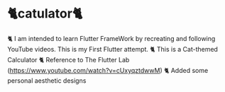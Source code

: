 # 🐈catulator🐈
🐈 I am intended to learn Flutter FrameWork by recreating and following YouTube videos. This is my First Flutter attempt.
🐈 This is a Cat-themed Calculator
🐈 Reference to The Flutter Lab (https://www.youtube.com/watch?v=cUxyqztdwwM)
🐈 Added some personal aesthetic designs
